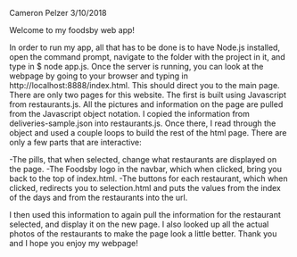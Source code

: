 Cameron Pelzer
3/10/2018

Welcome to my foodsby web app!

In order to run my app, all that has to be done is to have Node.js installed, open the command prompt, navigate to the folder with the project in it, and type in $ node app.js. Once the server is running, you can look at the webpage by going to your browser and typing in http://localhost:8888/index.html. This should direct you to the main page. There are only two pages for this website. The first is built using Javascript from restaurants.js. All the pictures and information on the page are pulled from the Javascript object notation. I copied the information from deliveries-sample.json into restaurants.js. Once there, I read through the object and used a couple loops to build the rest of the html page. There are only a few parts that are interactive:

-The pills, that when selected, change what restaurants are displayed on the page.
-The Foodsby logo in the navbar, which when clicked, bring you back to the top of index.html.
-The buttons for each restaurant, which when clicked, redirects you to selection.html and puts the values from the index of the days and from the restaurants into the url.

I then used this information to again pull the information for the restaurant selected, and display it on the new page. I also looked up all the actual photos of the restaurants to make the page look a little better. Thank you and I hope you enjoy my webpage!